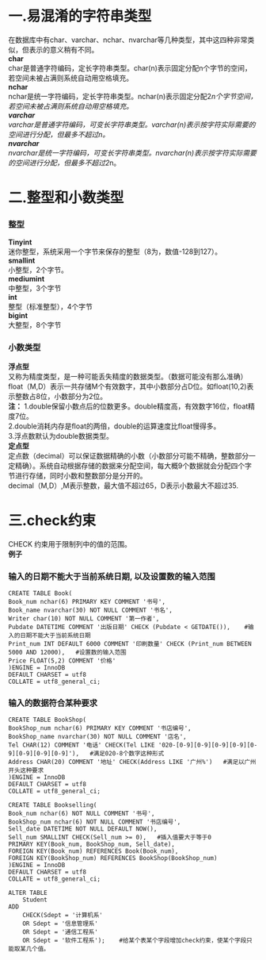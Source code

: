 # 一.易混淆的字符串类型
在数据库中有char、varchar、nchar、nvarchar等几种类型，其中这四种非常类似，但表示的意义稍有不同。  
**char**  
char是普通字符编码，定长字符串类型。char(n)表示固定分配n个字节的空间，若空间未被占满则系统自动用空格填充。  
**nchar**   
nchar是统一字符编码，定长字符串类型。nchar(n)表示固定分配2*n个字节空间，若空间未被占满则系统自动用空格填充。  
**varchar**    
varchar是普通字符编码，可变长字符串类型。varchar(n)表示按字符实际需要的空间进行分配，但最多不超过n。  
**nvarchar**   
nvarchar是统一字符编码，可变长字符串类型。nvarchar(n)表示按字符实际需要的空间进行分配，但最多不超过2*n。  


# 二.整型和小数类型
### 整型
**Tinyint**  
迷你整型，系统采用一个字节来保存的整型（8为，数值-128到127）。    
**smallint**   
小整型，2个字节。  
**mediumint**  
中整型，3个字节  
**int**  
整型（标准整型），4个字节  
**bigint**    
大整型，8个字节  


### 小数类型
**浮点型**  
又称为精度类型，是一种可能丢失精度的数据类型。（数据可能没有那么准确）  
float（M,D）表示一共存储M个有效数字，其中小数部分占D位。如float(10,2)表示整数占8位，小数部分为2位。  
**注：** 1.double保留小数点后的位数更多。double精度高，有效数字16位，float精度7位。  
2.double消耗内存是float的两倍，double的运算速度比float慢得多。  
3.浮点数默认为double数据类型。  
**定点型**  
定点数（decimal）可以保证数据精确的小数（小数部分可能不精确，整数部分一定精确）。系统自动根据存储的数据来分配空间，每大概9个数据就会分配四个字节进行存储，同时小数和整数部分是分开的。  
decimal（M,D）,M表示整数，最大值不超过65，D表示小数最大不超过35.    



# 三.check约束
CHECK 约束用于限制列中的值的范围。  
**例子**  
### 输入的日期不能大于当前系统日期, 以及设置数的输入范围
```
CREATE TABLE Book(
Book_num nchar(6) PRIMARY KEY COMMENT '书号',
Book_name nvarchar(30) NOT NULL COMMENT '书名',
Writer char(10) NOT NULL COMMENT '第一作者',
Pubdate DATETIME COMMENT '出版日期' CHECK (Pubdate < GETDATE()),    #输入的日期不能大于当前系统日期
Print_num INT DEFAULT 6000 COMMENT '印刷数量' CHECK (Print_num BETWEEN 5000 AND 12000),   #设置数的输入范围
Price FLOAT(5,2) COMMENT '价格'
)ENGINE = InnoDB
DEFAULT CHARSET = utf8
COLLATE = utf8_general_ci;
```

### 输入的数据符合某种要求
```
CREATE TABLE BookShop(
BookShop_num nchar(6) PRIMARY KEY COMMENT '书店编号',
BookShop_name nvarchar(30) NOT NULL COMMENT '店名',
Tel CHAR(12) COMMENT '电话' CHECK(Tel LIKE '020-[0-9][0-9][0-9][0-9][0-9][0-9][0-9][0-9]'),   #满足020-8个数字这种形式
Address CHAR(20) COMMENT '地址' CHECK(Address LIKE '广州%')   #满足以广州开头这种要求
)ENGINE = InnoDB
DEFAULT CHARSET = utf8
COLLATE = utf8_general_ci;
```
```
CREATE TABLE Bookselling(
Book_num nchar(6) NOT NULL COMMENT '书号',
BookShop_num nchar(6) NOT NULL COMMENT '书店编号',
Sell_date DATETIME NOT NULL DEFAULT NOW(),
Sell_num SMALLINT CHECK(Sell_num >= 0),   #插入值要大于等于0
PRIMARY KEY(Book_num, BookShop_num, Sell_date),
FOREIGN KEY(Book_num) REFERENCES Book(Book_num),
FOREIGN KEY(BookShop_num) REFERENCES BookShop(BookShop_num)
)ENGINE = InnoDB
DEFAULT CHARSET = utf8
COLLATE = utf8_general_ci;
```
```
ALTER TABLE   
    Student   
ADD   
    CHECK(Sdept = '计算机系'  
    OR Sdept = '信息管理系'  
    OR Sdept = '通信工程系'  
    OR Sdept = '软件工程系');    #给某个表某个字段增加check约束，使某个字段只能取某几个值。
```






